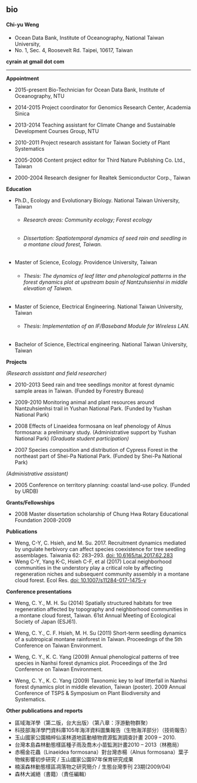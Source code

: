 ## bio

#### Chi-yu Weng

* Ocean Data Bank, Institute of Oceanography, National Taiwan University, 
* No. 1, Sec. 4, Roosevelt Rd. Taipei, 10617, Taiwan

**cyrain at gmail dot com**
________________________________________________________________________________________________________

**Appointment** 

* 2015-present 	Bio-Technician for Ocean Data Bank, Institute of Oceanography, NTU

* 2014-2015 	Project coordinator for Genomics Research Center, Academia Sinica

* 2013-2014 	Teaching assistant for Climate Change and Sustainable Development Courses Group, NTU

* 2010-2011	Project research assistant for Taiwan Society of Plant Systematics

* 2005-2006	Content project editor for Third Nature Publishing Co. Ltd., Taiwan

* 2000-2004	Research designer for Realtek Semiconductor Corp., Taiwan

**Education**	

* Ph.D., Ecology and Evolutionary Biology. National Taiwan University, Taiwan
  * ###### Research areas: Community ecology; Forest ecology
  * ###### Dissertation: Spatiotemporal dynamics of seed rain and seedling in a montane cloud forest, Taiwan.

* Master of Science, Ecology. Providence University, Taiwan
  * ###### Thesis: The dynamics of leaf litter and phenological patterns in the forest dynamics plot at upstream basin of Nantzuhsienhsi in middle elevation of Taiwan.

* Master of Science, Electrical Engineering. National Taiwan University, Taiwan
  * ###### Thesis: Implementation of an IF/Baseband Module for Wireless LAN.

* Bachelor of Science, Electrical engineering. National Taiwan University, Taiwan

**Projects**

 *(Research assistant and field researcher)*
 
* 2010-2013	Seed rain and tree seedlings monitor at forest dynamic sample areas in Taiwan. (Funded by Forestry Bureau)

* 2009-2010	Monitoring animal and plant resources around Nantzuhsienhsi trail in Yushan National Park. (Funded by Yushan National Park)

* 2008	Effects of Linaeidea formosana on leaf phenology of Alnus formosana: a preliminary study. (Administrative support by Yushan National Park)
*(Graduate student participation)*

* 2007	Species composition and distribution of Cypress Forest in the northeast part of Shei-Pa National Park. (Funded by Shei-Pa National Park)

*(Administrative assistant)*

* 2005	Conference on territory planning: coastal land-use policy. (Funded by URDB)

**Grants/Fellowships**

* 2008	Master dissertation scholarship of Chung Hwa Rotary Educational Foundation 2008-2009

**Publications**

* Weng, C-Y, C. Hsieh, and M. Su. 2017. Recruitment dynamics mediated by ungulate herbivory can affect species coexistence for tree seedling assemblages. Taiwania 62: 283–293. <a href="https://taiwania.ntu.edu.tw/abstract/1512">doi: 10.6165/tai.2017.62.283</a>
* Weng C-Y, Yang K-C, Hsieh C-F, et al (2017) Local neighborhood communities in the understory play a critical role by affecting regeneration niches and subsequent community assembly in a montane cloud forest. Ecol Res. <a href="https://link.springer.com/article/10.1007/s11284-017-1475-y">doi: 10.1007/s11284-017-1475-y</a>

**Conference presentations**

* Weng, C. Y., M. H. Su (2014) Spatially structured habitats for tree regeneration affected by topography and neighborhood communities in a montane cloud forest, Taiwan. 61st Annual Meeting of Ecological Society of Japan (ESJ61).

* Weng, C. Y., C. F. Hsieh, M. H. Su (2011) Short-term seedling dynamics of a subtropical montane rainforest in Taiwan. Proceedings of the 5th Conference on Taiwan Environment.

* Weng, C. Y., K. C. Yang (2009) Annual phenological patterns of tree species in Nanhsi  forest dynamics plot. Proceedings of the 3rd Conference on Taiwan Environment.

* Weng, C. Y., K. C. Yang (2009) Taxonomic key to leaf litterfall in  Nanhsi forest dynamics plot in middle elevation, Taiwan (poster). 2009 Annual Conference of TSPS & Symposium on Plant Biodiversity and Systematics.

**Other publications and reports**

* 區域海洋學（第二版，台大出版）（第八章：浮游動物群聚）
* 科技部海洋學門資料庫105年海洋資料圖集報告（生物海洋部分）（技術報告）
* 玉山國家公園楠梓仙溪林道地區動植物資源監測調查計畫 2009 – 2010.
* 台灣本島森林動態樣區種子雨及喬木小苗監測計畫2010 – 2013（林務局）
* 赤楊金花蟲（Linaeidea formosana）對台灣赤楊（Alnus formosana）葉子物候影響初步研究 / 玉山國家公園97年保育研究成果
* 楠溪森林動態樣區凋落物之研究簡介 / 生態台灣季刊  23期(2009/04)
* 森林大滅絕（書籍）（責任編輯）

